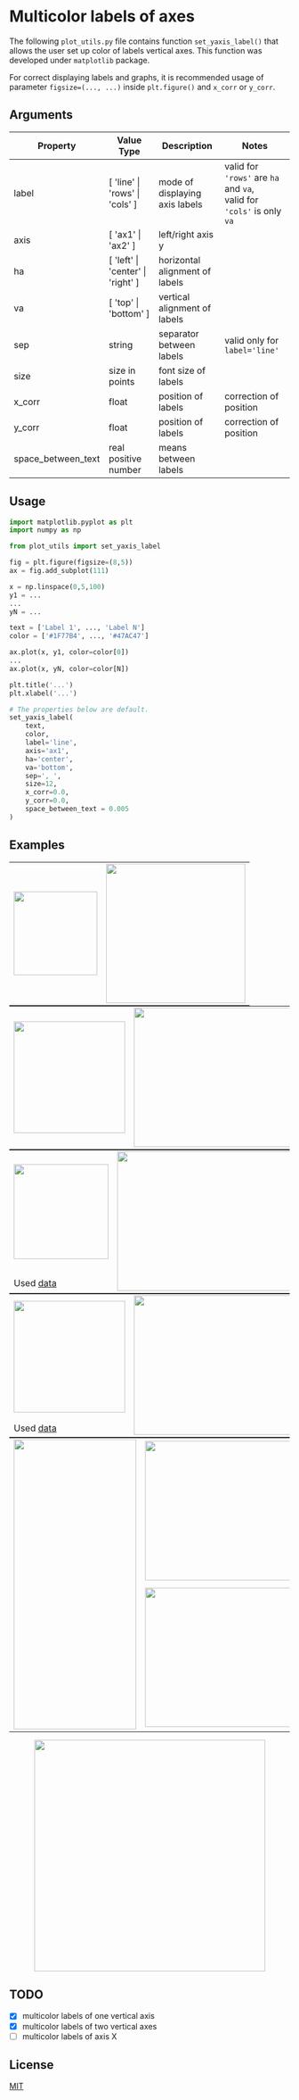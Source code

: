 # Multicolor labels of axes
The following `plot_utils.py` file contains function `set_yaxis_label()` that allows the user set up color of labels vertical axes.
This function was developed under `matplotlib` package.

For correct displaying labels and graphs, it is recommended usage of parameter `figsize=(..., ...)` inside `plt.figure()`
and `x_corr` or `y_corr`.

## Arguments
| Property | Value Type   | Description | Notes |
| ---------| -------------| ----------- | ----- |
| label    | [ 'line' \| 'rows' \| 'cols' ] | mode of displaying axis labels | valid for `'rows'` are `ha` and `va`,</br>valid for `'cols'` is only `va` |
| axis     | [ 'ax1' \| 'ax2' ] | left/right axis y |  |
| ha       | [ 'left' \| 'center' \| 'right' ] | horizontal alignment of labels |  |
| va       | [ 'top' \| 'bottom' ] | vertical alignment of labels |  |
| sep      | string | separator between labels | valid only for `label='line'` |
| size     | size in points | font size of labels |  |
| x_corr   | float | position of labels | correction of position |
| y_corr   | float | position of labels | correction of position |
| space_between_text  | real positive number | means between labels |  |

## Usage
```python
import matplotlib.pyplot as plt
import numpy as np

from plot_utils import set_yaxis_label

fig = plt.figure(figsize=(8,5))
ax = fig.add_subplot(111)

x = np.linspace(0,5,100)
y1 = ...
...
yN = ...

text = ['Label 1', ..., 'Label N']
color = ['#1F77B4', ..., '#47AC47']

ax.plot(x, y1, color=color[0])
...
ax.plot(x, yN, color=color[N])

plt.title('...')
plt.xlabel('...')

# The properties below are default.
set_yaxis_label(
    text,
    color,
    label='line',
    axis='ax1',
    ha='center',
    va='bottom',
    sep=', ',
    size=12,
    x_corr=0.0,
    y_corr=0.0,
    space_between_text = 0.005
)
```

## Examples
<div style="margin: 0px auto;">
	<table style="margin: 0px auto;">
		<tr valign="middle">
			<td align="center">
                <img src="https://raw.github.com/ondrej-tucek/multicolor-labels-axes/master/img/fig1a-code.png" height="150">
			</td>
			<td align="center">
                <img src="https://raw.github.com/ondrej-tucek/multicolor-labels-axes/master/img/fig1a.png" height="250">
			</td>
		</tr>
	</table>
	<table style="margin: 0px auto;">
		<tr valign="middle">
			<td align="center">
                <img src="e:\ondrej-tucek\work\python36\_toGit\matlibplot_axis_label\fig1b-code.png" height="200">
			</td>
			<td align="center">
                <img src="e:\ondrej-tucek\work\python36\_toGit\matlibplot_axis_label\fig1b.png" height="250" width="330">
			</td>
		</tr>
	</table>
	<table style="margin: 0px auto;">
		<tr valign="middle">
			<td align="center">
                <img src="e:\ondrej-tucek\work\python36\_toGit\matlibplot_axis_label\fig2a-code.png" height="170">
			</td>
			<td align="center" rowspan="2">
                <img src="e:\ondrej-tucek\work\python36\_toGit\matlibplot_axis_label\fig2a.png" height="250" width="330">
			</td>
		</tr>
        <tr>
            <td>
                Used <a href="https://lmfit.github.io/lmfit-py/model.html">data</a>
            </td>
        </tr>
	</table>
	<table style="margin: 0px auto;">
		<tr valign="middle">
			<td align="center">
                <img src="e:\ondrej-tucek\work\python36\_toGit\matlibplot_axis_label\fig2b-code.png" height="200">
			</td>
			<td align="center" rowspan="2">
                <img src="e:\ondrej-tucek\work\python36\_toGit\matlibplot_axis_label\fig2b.png" height="250" width="330">
			</td>
		</tr>
        <tr>
            <td>
                Used <a href="https://lmfit.github.io/lmfit-py/model.html">data</a>
            </td>
        </tr>
	</table>
	<table style="margin: 0px auto;">
		<tr valign="middle">
			<td align="center" rowspan="2">
                <img src="e:\ondrej-tucek\work\python36\_toGit\matlibplot_axis_label\fig3cd-code.png" height="520" width="220">
			</td>
			<td align="center">
                <img src="e:\ondrej-tucek\work\python36\_toGit\matlibplot_axis_label\fig3c.png" height="250" width="330">
			</td>
		</tr>
        <tr>
            <td>
                <img src="e:\ondrej-tucek\work\python36\_toGit\matlibplot_axis_label\fig3d.png" height="250" width="330">
            </td>
        </tr>
	</table>
</div>
<p align="center">
    <img src="e:\ondrej-tucek\work\python36\_toGit\matlibplot_axis_label\fig3a.png" height="415">
</p>

## TODO
- [x] multicolor labels of one vertical axis
- [x] multicolor labels of two vertical axes
- [ ] multicolor labels of axis X

## License
[MIT](https://github.com/ondrej-tucek/multicolor-labels-axes/blob/master/LICENSE)

